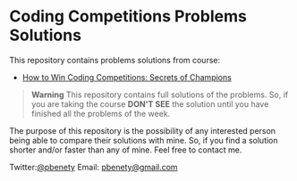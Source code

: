 # Coding Competitions Problems Solutions

This repository contains problems solutions from course:
- [How to Win Coding Competitions: Secrets of Champions](https://courses.edx.org/courses/course-v1:ITMOx+I2CPx+3T2017/course/)

> **Warning**
> This repository contains full solutions of the problems. So, if you are taking the course **DON'T SEE** the solution until you have finished all the problems of the week.

The purpose of this repository is the possibility of any interested person being able to compare their solutions with mine.
So, if you find a solution shorter and/or faster than any of mine. Feel free to contact me.

Twitter:[@pbenety](http://twitter.com/pbenety)
Email: [pbenety@gmail.com](mailto:pbenety@gmail.com)
